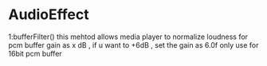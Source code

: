 # AudioEffect
1:bufferFilter()
	this mehtod allows media player to normalize loudness for pcm buffer 
	gain as x dB , if u want to +6dB , set the gain as 6.0f
	only use for 16bit pcm buffer